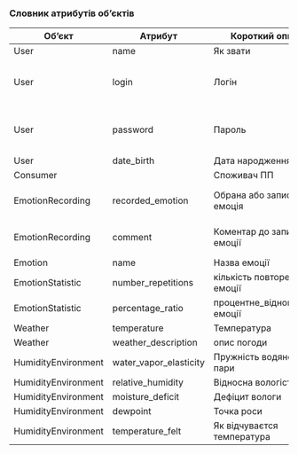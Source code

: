 ### Словник атрибутів об’єктів

| Об’єкт | Атрибут | Короткий опис | Тип | Обмеження|
| --- | --- | ---  | --- | --- |
| User | name | Як звати  | Текст | |
| User | login  | Логін  | Текст | Унікальність логіну для кожного користувача |
| User | password | Пароль  | Текст | Унікальність паролю для кожного користувача|
| User | date_birth | Дата народження  | Дата | |
| Consumer |  |  Споживач ПП |  |  |
| EmotionRecording | recorded_emotion | Обрана або записана емоція  | Текст |Довжина символів < 60|
| EmotionRecording | comment | Коментар до записаної емоції  | Текст | Довжина символів < 300|
| Emotion | name |  Назва емоції | Текст | |
| EmotionStatistic | number_repetitions | кількість повторень емоції | Число | |
| EmotionStatistic | percentage_ratio | процентне_відношення емоції  | Число | |
| Weather | temperature | Температура  | Число | |
| Weather | weather_description | опис погоди  | Текст | |
| HumidityEnvironment | water_vapor_elasticity | Пружність водяної пари  | Число | |
| HumidityEnvironment | relative_humidity |  Відносна вологість | Число | |
| HumidityEnvironment | moisture_deficit | Дефіцит вологи  | Число | |
| HumidityEnvironment | dewpoint | Точка роси  | Число | |
| HumidityEnvironment | temperature_felt | Як відчуваєтся температура  | Число | |
